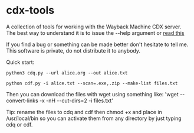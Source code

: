 # cdx-tools
A collection of tools for working with the Wayback Machine CDX server.
The best way to understand it is to issue the --help argument or [read this](https://github.com/internetarchive/wayback/blob/master/wayback-cdx-server/README.md)

If you find a bug or something can be made better don't hesitate to tell me.
This software is private, do not distribute it to anybody.

Quick start:

`python3 cdq.py --url alice.org --out alice.txt`

`python cdf.py -i alice.txt --scan=.exe,.zip --make-list files.txt`

Then you can download the files with wget using something like:
'wget --convert-links -x -nH --cut-dirs=2 -i files.txt'

Tip: rename the files to cdq and cdf then chmod +x and place in /usr/local/bin so you can activate them from any directory by just typing cdq or cdf.
